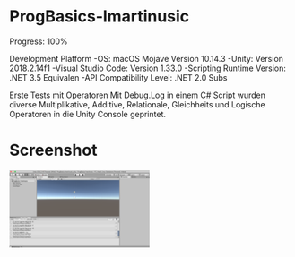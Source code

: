 
# ProgBasics-lmartinusic


Progress: 100%

Development Platform
-OS: macOS Mojave Version 10.14.3
-Unity: Version 2018.2.14f1
-Visual Studio Code: Version 1.33.0 
-Scripting Runtime Version: .NET 3.5 Equivalen
-API Compatibility Level: .NET 2.0 Subs

Erste Tests mit Operatoren
Mit Debug.Log in einem C# Script wurden diverse Multiplikative, Additive, Relationale, Gleichheits und Logische Operatoren in die Unity Console geprintet.

<h1>Screenshot</h1>
<div>
<img src="./Screenshots/screen.png" width="250">
</div>
